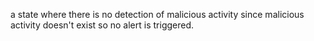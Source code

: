 a state where there is no detection of malicious activity since malicious activity doesn't exist so no alert is triggered.
